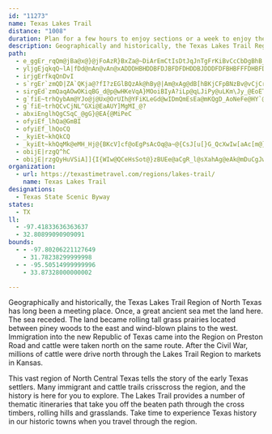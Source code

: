 ```yaml
---
id: "11273"
name: Texas Lakes Trail
distance: "1008"
duration: Plan for a few hours to enjoy sections or a week to enjoy the region.
description: Geographically and historically, the Texas Lakes Trail Region of North Texas has long been a meeting place. Many immigrant and cattle trails crisscross the region, and the history is here for you to explore.
path:
  - e_ggEr_rqQm@jBa@x@}@jFoAzR}BxZa@~DiArEmCtIsDtJqJnTgFrKiBvCcCbDgBhB_EpDsArAi@x@u@dCMzAi@|BgMfTcB~EYpE?|FHxCTpCdMj}@D~AEzAc@dEyOnj@mJh^iC`HsBlDcF~FwTlUwH`Jmi@jk@mmAhrAcDdFyb@|v@}Q~[{BrCaElCoBr@sDv@sNtB}E|@oExAwCzA}BjB}IfJme@fc@{XbXcFrC_TxEuo@~O{LhDwBz@aB`@qCpA_DlDcBrC}AxDuBlJmEvT|GzBzLtNbA|AdBfD|Olc@~BdFvkAb{ArGzIr@lA|C`HjLhZpJjUnB`ElTh]|C`EjCjCpBxAfE`C|LxGdoAzo@hEnCtDxD~AlDdAdDvXliAbBlGbArCnBxDzGhK`a@fm@|A`Dx@xCd@xCXlGT`]k@j_@}@~`@FbEVvEb@|DvBfI~CnHtCrDlBlBfv@rm@bj@dd@|SnR`KtJrCnD|B`FnSpk@dAxEXrBT`EAfa@DdBx@zGhAxDhCzErCdDxLfL~DrB~LtFpHxDtD`CfU`Qn_@j_@|ErFrCfFnAfFb@rEh@fL`A`G`Kx]|@`CxB|DbAnA~KjJdJ`JbInJrFlFdOjPnB|AlAx@zCxAnGr@db@WnQRdMb@fCf@fM~Ev@`AXtTSxk@H`l@W|H{Dfp@gCrh@SnJHfo@KzIKPMfE?vKUzTFf@AvHIN?vAc@xBLxAXXVCNMLy@lGMfVCdsAv@h@PjBQzBsAxF_BpHkDlJqKjMqNhPkMjVkMp]_Q|Y}P~Dg@pNkJxReLpBe@d@e@jPkJjGeFdOkMjY_E|t@kGzk@yC~Ve@n`@rB~DpBxC?pZ~GvXdI|Y|MjSrKrEjA|Jd@jJRxImAnc@kDjP?rH~ApB?|_@jDxFf@xIg@bUwFxLsBvIR~PpEjGR|MeFlGeCbLsEpf@wFpKmAdIe@jM?vj@jJ~DR|\qQvj@}\h_@qWhJcHbPoJnOoFnIo@~Y?hMWfDfAvEfAvE~DfDnF~DvKfG~JvBnC?fAvW~M~GvE~D~A~JvE~DnCvB~DnCnO~D~JvTvWfJvKvEvNnRhh@fGvNn@fDvEnLvHvEnOfJ~J~An^fDnd@fAvEV~D?vHgAfPoIfJoInF_BvNoC`WgAfPgD~Mn@fDgA~YwQvKoFvNwKvEwB~k@iMvc@gAvZ_KfVn@~b@nRr\Wte@EMfh@zDJlSJhRCbGUh@D|VqBhSsBzBg@tF}Blf@yWrCw@nAGha@X~ERbBb@jYnMpIfDxBZnAAjCS~A_@rSmIfYaJfj@aR|nAea@|IgDd\aKfLaEd\iKnOwD~LuDfMsHtc@_Y|PeLt]kTdt@ge@ncAmo@rYiRf`@cV~FmCf[uHt_@mI|WkGlI}AnG]tL?pn@j@pR?vCWpj@cJxBQ|B?tUfBlOv@pIRbFQvHiAhp@uP|Ey@hD_@~DzM|AnGbC~GpLvYlEhLtHhQhC{A|CeC|F_EhBk@l@NZRd@`A`D~IlCnGj@`Cb@nM^dBhBzFXpBAhOJp@X^dQhJhF}Nr@_Bb@c@z@[pA@`A\xGxDj@Rr@JbBKdZaFvJcPjDqLjNsTpKuSrBgFy@mMfF_ZjDyI`l@{[dt@i`@fXaQjDqB~HtEhFyIbAmA|AwArE{Cn`@gVhCwBlAcBp@oAfA_D|]_tAbAsCdBmCtBiBp}@sk@xg@kg@z@gAx@yAv@sBr@uC^eF?yBo@oFaDeJu@gB}@yA}GyHk@_Ak@mAqAyEsBwLsDsJu]}z@yAaEucAidCaWuo@cDoFoGgJk@_BUgBE_B^mDb@sAhAmB~EyEfBqAzNuNfKcM|B{BtKqH`HyC`IoE~AwAxQeVxw@ggAjMkKbv@ge@bf@cYvHgDpNmFzWiQpGuD~@s@hDsE`IyNlCuDnCaBtLyFfFsBrBc@rIBjR`BdCJz@EpDe@|Cy@lE{B|WyOrlA}t@`DgA~BYhAElE^lA`@hCjAl]|S`Ab@~AZrBRlCE`BOfDiAvAu@p[{[nDaCtVoNthAfnChCrFvErHlDrExCxCdJhHtw@zj@bMlJjQxLnd@d\`HhEtb@fT`{@fb@lFfBvHhBhNzBdt@xKrBl@|ChBj@n@`JtOjo@|iArWre@`EpGrC`D~CrCjdBrnAbCxB~DfFrSj]rBtCzB|BfC`BlE~AjHtAp[pDrHRxl@qAzc@u@|k@_B|[m@lEs@zDwAxw@uf@`JpTnFbJrGzPhKnUdWxQnJfI~JoQlH{Cbg@qCzJmBzQ_OhFkMzGe_@hEqK`FkCz_@kEpq@uHvc@aYth@q]xf@e[tSsM~Y_OnUcGpXqE~f@aKbw@}NhmAuT|YcGrGeCpWiVrg@we@vYcp@v]iq@tKuRjQ_Y~UaLfXsLeJi[aG{SmGqUuGaVcA{CgCuEeDyDkPuMa^gSyK{FcWuP_B_AcDu@iAOaEmAkBeAeB}AaB}BcSsZmBcCaG{D_]oOkCkBeAoAqAkCge@atAkG}PiRkaAaAkCmA{AyEgFgAeBg_@c~@gKeVsBwC}K}K_BqBs@oAaVak@{AyAkAy@kC_A}FyAaE}Ae@YeCyBekBe}BkTqWe@mCpSi{@d^cxArCmInn@o{AzBgH~@oEp@sEXkEfIugBf@sNCmDQuCsAyFuAmDqMaSiMqQuLuQ}FsI_EoFoCsBgPeJcd@kU_Am@mBqBoWgi@oAmCiAaDgAaGgKay@mBaLeB{EkBmCyz@eaA{f@sj@yDkDiDsBwH{Can@cTqF}A}Cm@gGg@od@sAyd@_AcJ@cXo@uLmA{d@}Hwa@fVoBr@cC^uBJim@rAKwEwn@rAoBPmCv@aMfHuR`MmgBrfAaInGcPnKeB|@qA`@kARoDNwXCmkA\sEHmDh@oAd@kChAmFjDwIlGkKlG{SfNmEhB}R`GqDvAcEnBifAro@oE~B}Bt@yCVqGg@sCFgCf@iAb@oZvQkBr@sBd@oDLi[uBgMs@cC?oDn@cD|A_c@|V}|Ap~@upEhmCy~@_N_|@xFin@~Hi^kTbHuQmGuR{TePaRiKsvAarDfC{EmbAakC}I|BqUqb@wIeTmJpFeUdT_j@etA{PlIko@ueBubAslCWqOcNi\iOw_@xiAkVnn@}WvfAuEre@oIlSqB[eCnQoGt^oLpk@yOlOoE`Ac@`FsCjEuCzpAiw@bu@sc@f^{Str@kb@ha@kUxCaCxK_KdDiEfByC|AcDbC}GpL}a@hEwMfC_EfDoDjy@yf@xI{HnHqHtE{DbI{EtYaR`w@gd@rj@aYbK{DtP{FrN_JrDuClYk]xG{E|\oX`r@ka@hEsAtLaAvCi@vGcChAq@tc@k\xMuLdA}AbC{EdMeZtBqDjLwLjWsPlFuB|Cs@|CY`ZSvWi@?g`@`f@JrBLUyDmJ{n@mCqT{HegBo@iPu@uWe@{HgBec@c@qs@e@}[D{Fb@_Fj@aCzJoUbRke@`i@yoAtSog@jc@eeAxk@sfAhs@w{A~BwDfC{Cri@ei@nk@uk@rHcIzBwDv@_BvRsd@dR{p@xE}OzGiWbM{c@py@{gDrHgZ|FmOzn@}{Aze@mkAfByDpJ}Vjs@keBbBcGtKgt@tDwPzBmGvj@kqAnI}MjoBazClEsGdj@wu@bH{GpQoL~o@c`@jFoClOaJzC_BrBw@fD{CbMcO{c@_k@gKiNqQq[c`AkaBk_@sl@Kk@kLcQiX{b@sd@cv@_s@qlAiAyA{p@cdBCi@aBsDoB}C{AoBoDyDkiByfBeHsGeHmHkSoR}DuCaBcA_c@yUaAq@wE{Ben@u\mIiFcC}BiBuBuUe[ajAc{Aan@kbA}n@kdAcMiRau@e_AocAkoAyAuBwC{EuN{WyV_d@{GcLir@{oAmLoSaUya@gq@uuAiOu[eg@_dAsDwEmAqAoe@ka@yKgI[GeK{I}FyGwBwC}D{G_d@iy@qIePyRq]yz@i}A{FoLyc@ykAk@yBmE}Rm@mAuB_CyAgDkFsNsjAuxCi@_CWmBKsAAaDhEup@N{D?sDHe@EmBs@sIkH_n@oBeRoAun@wFsr@yTejC}Eim@cBsLyRydAoQybAkGw[}Fk]_@_G{Bmy@a@_Ii@gGOk@S{ByDmg@yAoOFqAgCkYqFwv@_PuqBwDc\{AcOg@yHyIgfAqAsKaIyd@q@eFcA}IaKkpAOa@_AwNoOsmB?kA_@qFmDsa@aAmJeSabBOyC[{R@gCo@kj@ScDsB{XgQqvBwEcy@{@uIuImm@mB{RmD{m@gHuuAOaGHgMhCkiBbAam@MuIUoC]yCmAmGiKeb@u@aEu}@a{DwHc]gDuMcJ_a@cD{OYU}Y{pA}@}Gi@m\EeKO}Fc@sGmUfDcD|@cDbAoGjCwDrB}EjB}Bl@__@?eAJqEfAaB~@}CxCeIzKiNnPgEnBoGp@kK?mQSyELaIdBgg@vMoB^}APeCJqWEwBJuB^mFbCsVjOc[~R{C~AiEjBk}@|RgE~@mBRoFLo[BcXL_CVeEnA{CpA}PzI_F~CyAhAsBvBaCrDsEfLe@r@w@j@u@FkL@iCPwAPuAnAYhAEtDDv_@e@hRMp@{@t@sDrAuEvCeMhJuDfDsA~AsGrJ{BtDG\c@zIw@`Ba@d@oAZaJVoBZ}CbA_[DB`Ki@fA}DlAgErC}BjBPtEdArQXnPY~n@WlPWdc@C|T]~e@JvUCxBi@lBcCpDi@`@u@Vi@F{XE}WJwDd@uA`@cFjDeFhCyGb@_b@Zy~AS_KKmES}h@k@{EvAyCl@gPJmr@gPyTuE{g@oLkbAoTqu@{PmDmAqBaA_CyA{{@mm@kDyDiA}A{_AgaBe^sm@ir@ylA}IePotAi_CmCgFcAeDk@yFh@qt@rBoRNuHx@m{DG_I[mCY{A_AaCq@sAc^}g@wCcDuBeB_gAuw@koA}~@ib@sZw\}V_zJikHkx@ybAqLsOibA_kByCyC}@m@iAg@_Cs@uVcCcG{@cWqCu@fJSpAYz@}GrOiAzDcCxG_BrD}AlCsEe@kH]sGD_Kj@gN{BqJqDcASs@BsAFeS~F_]bGiPfCeADoAKgFmBkK{AcBCiUbByw@tBmId@eB\gH`DuEfB}BV_A?o^qAiEGsU~@aQ`B}Ip@kYl@uhBhHwRdCoCJoCEob@_D}CGeL~@ac@rEwI`BcAFyABgBKmGm@mEH_SdGy\tG{CBo`@gCmF@}Q|@_BXsBn@kOdGsPlJmS|AwM}AiKu@aLpkAqLpXop@j{@_FhZ_sCboD_AbFccBxsB_h@et@cKsZo\_Ji\qQyQwSsOaV_x@bX}G|CaGtDyCzB}e@|_@{XhUmLcOuF}FiEoDwJgGmEsDs@_A}CmHmBeD_IoKgCuD_AqB}@gD[mCEwA?oB^{EnAqEvIcQ~@uCb@_DhDi_AAmBSgCYeA_@mA{GmN}GwToA{B}C_D_CmAwI}C{IcHwi@}e@sCuCiKiOeSgU}c@ci@cGmIyWk`@s@s@mAGud@`@{l@PaJEkr@Rye@?my@Xsu@MegALwe@wAeO{Bsx@k\wVeJuImFuf@sg@wmAvtA_sBl~BgmAjpAir@zt@_m@tn@k^j[}GfHmDrCwInFsI~DW^}j@nS}A^oAl@yBEq@KaAg@mA_@ePYse@?q_@M}Tc@yr@P{M_@uOQqK_@qAa@iCqByf@cDy@Sm@u@Ug@QmADsJEuC]w@y@s@cEeA}QoDkGc@sIUkd@_BsDEcUs@wBFoDbAs@FkXWyI?yNS{HD{@f@W\[~@En@SlRC`R_@rAk@t@s@\oAJsh@Iw~As@c@Gs@]sDgE_BMmx@W_p@i@eQEoRWq\Q_@re@
  - yljgEjqkqQ~lA|fDd@nAn@vAn@xADDDHBHDDBFDJBFDFDHDDBJDDDFDFBHBFFFDHBFDDDFBHFDDHBHBFFDDFBFDFFHBDFHDDDFDFDFDHBDFDDHBFFFDDDFBFFFDFDFFDDFBDFFFHBDFDDFDDDFFHBDFFFDBDHFDDBFHDDDDJFDDDDDBD@BHBBDHFDBBFFFFDDDHFDDBDhA~@hEjDpAnA
  - irjgErfkqQnDvI
  - s`rgEr`zmQD|ZA`QKja@?fI?zEGlBQzAk@hBy@|Am@xAg@dB[hBKjCFpBNzBv@vCjCrEpBrCfAdAjAzA|@~Ax@lBh@zBZtBLbC@xBQdDaAjUMvCExBG`BB~ABzB@`MBtODvALnA^bBfGd]fGd\tBfMNfAZnBd@vBl@nB`@|@v@~AxAxBlB~BbChDzDjF|BnE|@~Bl@xBf@tC^rCRbC?xAAtBMbBW~AWpAc@xA_@dAq@nAkA|AkAdBo@x@g@z@q@pAu@dBU|@a@|A_@dCQbCE|CMpFf@hORfCb@lBt@lB`BrCrAfAdCf@rBh@nBdArBhB`BxAdLtL|PhXhMfSfGfJtEtG|G`KrIhMfCbEhDdFbCjCbAjAbBdCrAhCrA`Dj@dCn@xCJrBB|J?hR@jG?`C?j@?j@?j@?h@Aj@?`Ca@v{AC`B?H?LAJ?JAF?J?HAFM`B?DI|ACF?H?H?JCF?JAJ?H?H?JAH?H?JAF?JAJ?H?J?HAH?J?H?FAL?H?H?JCdB?|T?fB?J?NBB?J?J@J?L?L?H@H?H?L@N@H?J?JF`BJfB@L?D?H?L@F?L?F@F?L?F?FBJ?H@L?D?F?H?F@D?L?F?D?H@F?J?F?D?H@F?L?L?F?F?fBBtuAOrgC?mFInqA?bDArg@B`fBOfiBEhj@?d\CbB?LCH?H?H?JCH?H?H?HAJAFO`BcGdi@QvBCd@Ef@Ed@Cf@?h@Cf@Af@?d@Af@?f@?h@?d@@f@@f@?f@Bh@Bf@Dd@Bf@Bd@Ff@Fh@Bf@Hd@Ff@ZnBnBrHf@nGV`BDL?DBL@L@F@N?B?FBF?JBF?NBD?F@D@J@F?L@H?L?D@D@L?FBL?F@H@H?L?F@F@N?J?F@D?F?L?H?D@D?L?L@D?H?H?`BMz\CjBHdBU`BCN?H?JCL?F?JCJ?N?HAFAL?JALAHAJALOfBoFlj@MfBAD?LAF?JAF?LAJ?HAH?FCJ?L?DAJ?F?J?L?D?L?L?H?HAL?N?H?L?L?D@J?L?F?J?L?H?H?F?J@N?D?LBB?N@H?L@D?F@J?F@J?F@J@H?H?HBH?H?HBH?HR`BtCpUPdB@H@J?D?J@D@J?LBJ?H@J@J?J@D?L@H?J?L@H?J?J@dBAdx@e@xzBEfB?L?PAL?L?N?NAJ?P?J?N?P?J?L?P?L?L?N?N@J?P?J?P@N?J?L?P@N?J?N@N?J@P?L?N?J@N?L@P?NBH?N?PBJ?L@N@N@LHhBPtE|@~I\dENpC?`FB|TBzW?bQA`IA~GOxDa@nESrBc@lCq@|ByBnG}AnEgA~Co@jB_ArD_@~BY`CIzBCbHBlVDzL?`DNxC@~B`A`MPzBJxDE|BWpOC~D@zIA~^EhNIdFHnDF|BPlDnB`KhCfd@J~Ad@rBb@xBv@hC\dAdAxAnAjBxA`BzB`CfC~C`@p@vBzD^bAr@bCz@bDpAhFnAlDdApC~CrItB`FsA~@wAbDqApEy@zFc@zD@pG?bKKdD_@fBiAhJaAvDiBtFgBdEiAlCwFfMmDfHkCfGeChGaB`FeAjFw@pEi@zEq@vFIlGMfIEjNFfz@J`LBpQ?rKnAlZR~EDnH\lJ?PC|VCzWAx}@KrXMbZDz\H|_@BhVDrs@?NK~q@?DGvUOfJ[rGoAfLsIpp@qCvTu@|HCxHf@tHrArHpHlXhDdL|BdIvAfFvAfFfKf_@rD|NvFvT~Nlf@lBhFlLnXnFlMfGbO
  - sirgEd`zmQaqAOwOKiqBG_d@p@wHKeVqA}MOoiBIyA?iLp@qLJiPy@uLKm\Jy_@EoETeFdA}HjAsG^qz@SsGQ}PeAmLHiMz@ut@GgF_@_CYiFyA_lA_e@}GgCwE}AaHuAaJcAcGUkn@Q_vAsAmYe@if@g@u[k@iu@AaJFgIr@oC^sTlEkFl@cF\}g@O}DUyEw@wCScHGgDR_Bf@}BVuNEmDVaGlByDbCu^ha@oArAiBxAkDzBuCvAaG~Ae@HuEj@mJJ}LMaEc@wHUqOKsJVaMt@qLXaHBkuBs@qFW_c@mD{Ls@_JLq[fAiZDgMMgMmAwNcCeCUh@`C`A`DzJdRn@bBd@dBb@zCJ~CUzy@ElC]lEiEdb@Ur@_@^mC`Bm@j@[zAs@~GSx@k@lIC~E~@t`@FfJOxCi@tEMnVu@zMKrE?tNv@tKBtSo@tyAHhHc@xoASd[{hAWuLMgCXeBvAm@x@k@lBIlAItTyAhFeBlBvI|TX|AJFBpAmA`jAi@tu@JrF`@hCh@jBx@|Avu@ntAbTf_@pD~Gh@rAh@xBHhADjBSrCe@~Bo@pA_`@|d@wAjBq@lAs@bCoN|m@{N~o@gD~Ro@vAw@x@aAd@y@RkN@iaBe@I|GcBxb@wXjn@s{AqCw{BeImGxXiOpn@iD|M{@xBq@x@eAXm`@fmBcFryC~]z|FLti@qMfe@f@lo@nZxbB@tp@}OqSyQqd@_oAmi@c}A}gAwfA}r@}]uRyGkDinAc`BkjA_}A`@cwBhJsfBvHkaAsE}b@ZubAOyiA|UjA~HjBvB_\mBw@eiB_}@wBy@iFmAgJcAir@{DaK?iIRyFE_CK{kFgi@e^uDsGgAwEsAcFkBmDeBmC_BoCmBaFaEyD_EgB_C_d@io@cFsGcD{CmCmBaDeBkCeAeI{BwcBo\eNaDwEaBgm@oWmz@_^_]gOa`@iPyPuFaHeByWaI_ZeGkSsDy@Dul@oAoUiAqGm@yBg@{q@iW}A`IIzBS`URr\EjNSba@OlMiAxHuJj`@kLtn@_CbNyA~MUpFMpIXbMhAlLx^fhCl@vEPtDN`H?dD}@lg@?`Co@vX?~B[pPGrSVbNjB`t@B~^IbNL|WJxnAHjNcBv@_AV_DZu~@VaHKqMy@sTeAwXJqGEgHmAaCQyEJ}XLeo@QgZYiABmBRyBdAuAlAqCzDib@fu@wHnM{NnUcBfDy@fCe@pDu@vL}@dDu@xAy@`A_Ar@kB|@gCl@}Al@mAx@wAvA{BtDuBrEc@xAM`DOhd@I`Ag@rCc@dAsAhByBjB_Cj@_L^kHd@iCb@wBn@iDxBcDtEiAjAaJhGsBdBsArBsC`DsAr@qOlGcDpBqBrBkBdCk[zf@oArBuHrNuAfB_Az@mAp@yPlH_QtIs^`PaNxEoAn@_DjCwItKs@j@}@ZmKjBwC~AiArAyAxCsDhMs@lBeAdBsAlAoBx@iDp@qDdAoObHwGdD{BxAui@ld@sCjBgBh@oBVgH?s@f@Up@?xg@e_@KssCFOu@}O}B_CsAUg@wAkBy@_By@iCU_Eu@}SwAqZoTqmGyTqpE?w@eHiuAk@uLSgJC{DH_FrPynFDuJIeD_@{H_B}TmYkvDwD{k@XiBc@}Co@uCyAgFcC_Gr@s@^m@d@iBBg@cAcRUuHMuTHoOC}Ju@uz@BaJx@us@~@}_@r@qPtAkDnD{D|QsNjIcHbB_C~D{H`AkCbBaI|cBmiPxNmtA|F{l@rJ_|@`BuRdRwnDZuVvEmnFAoYYmi@KcD}@{Hwj@coEwD_[mIuo@o@}Ea@aBBYcA_FuNmfA_AaIc@_Fa@{CaEz@sD^iIJa@LkAH}BSuGyAqKiDwHuC_TsJgFuBqH{DoA}@gBaBab@kd@_AmAyRuS}EgE{fDmqBiOsIs`@kVca@cVgBmAueAco@kGeEwNiLkHqGkHcFoCyCeAqB_Poh@iL_^iD}JoAcDsB_EqCuD{ByB{FqDkGuBiDw@sFe@{]_BoB?yAaBI?CmEh@mIrAaIpCkTdAgG~@mDbB_DrGuN|BkEx@mAlEyEbHuItL}Lts@ow@zCmCbFsFfW}Wv[y`@~MaOnCaBhBq@|PsClHsBrAq@rDiCfXqXrE_FlEgGrGoK~`@or@xCmDzCiCxByAbn@mYnKmGzJmIbwAsoAbFqGxAwC|Toh@|FaMpHsLhCuC`]q[jHkG|h@of@`FkDvKeGd]iOzJoExUuLxR}HzUwRfQgNjDqChDWpCYhQXfAwLxBwO`Rop@dNsf@xRit@p@{EfAwOpCkw@XyEbHab@rYmzAxRo`ApSchAhAaEdKau@zEia@~Q_bBlZchC`e@auCdHybA?sY{wCeExAa{@fAiaBhAkJVaRWgaA{hAiA\}fAJo@b@{Jb@oE`@uPab@w@u_@aAaJGy@L_@QY_@Y{@HqDOiCiAyF}AyDcCyC_Au@sAk@mJkCyV{FaEm@gGWe`@_@_I?uu@y@}XGkLQsFSaDg@aEqA{RsKqEwCkDeDqCwDiA{BsEgMqB{CkDeDiAy@wGuA{BKuNGgQ]wD^sErA]RwCRke@EeGa@gQeCgBGsQ_HyCu@_DY}NQyBY_DeA_CmAwCyC_BmCwCcIsA_CiC}BiCiAe]eCgGw@}Ag@cH{CkMmGaEqA_h@_AqFMQQkBG_DDqBJeWnDwQ~@mJDak@s@cXk@g[eAaFo@_A_@sAq@a[iRmGqDgTqHmCe@mN_@eFIaNHcBY_Bw@uBuBw@yA}@eDgHgq@{@qO}C}UkMsfAs@eD}DeJ[uAc@mCaK}`Aob@_fCMqDv@saAMmBiD}VgE}UImA[{TOgAo@yCo@eB{HqQ}@kCm@uC]sCPsw@k@sFmEqPS_AY{CEsCb@}`Ao@aBeAk@oDMgQOcDYsAa@y@q@s@m@_AeByFcOq@aC}BgMUmE?wXUqCuQep@gCgKc@wC[}Fy@wZsBqb@M{GBmDb@yJhFch@T{UBkSUsC}DeNKeAm@cSVuCbIkd@zGqUTwANuBTmGJeVG_Iz@uhA}TKe@RcDrCyBz@{h@bE_CZg|@e@s{AmBcjAsBmA_@aB{Ac@iA_@iB?qBzLyoB^m}@bCuS~O_mAhAsFtBaGjXan@~DuIht@ivAt@yBl@aC^aCNkCBkCOyS_@i~@i@o]?cGJyD~AcQjDkZRsHC{COyDcEaf@q@}JBqPZeC`@sAhAaB~@w@lFoB~LsDa@_FKiE?ke@UsDmBiRyC}RsB{QgA{MAmHTgIHyUVmPBwTLmCx@eFnA_Dl@iAx@_AnHwHlAiBr@_CNyCEkd@OaBs@qBe@{@qAsAoAs@u@QuMS}Ew@wEY}^AqCScBc@mWqLiC_Bkj@eh@eAk@cBHMmEBkDRaATm@lBwC`@mALw@^cQrAoPFaFFab@YcCU{@}S_h@i@sBu@sFC}OE}@i@mB[u@cAsAkHqIo@uAi@sBEq@IeC^kQX_BbDgHTgALqBCmB_B{G_@wCGcAEyVKuJIoB_A_NIqu@YsBYaAcEgLiAgEcDgNsCuNe@aD}Dmj@CsABeAfBeJP{CPsg@WmCaGqRg@eCWyCKsGF{GfC_[CeBK_As@kCy@{AwGmG_BgBy@yAYy@O}@SoCDmKZcNKqAQgAw@mBeMwSqKuLwAoA_CsAiCeAuBm@_OoCiAk@m@e@eRyVsCcE_@iAY}BDoJL_El@{J`AaIx@aFd@_ClEkPHk@TcTLml@J_Dl@{Dz@sDvCgJx@{E?sGUuGgAgG_@yE?aVYmVa@wCa@sAiKoRiAmIc@sEs@aEc@mAiAqBwFcIq@mB_@eBg@{IEiv@H}REwAs@{C}CaHg@mCuFkfBc@mJa@eDs@mDgEoS]gE?gBzA{QlAmF`@_BlDcIzIaRdB{EXqBXeJDmLG_j@FaOh@}HhFhBbMrD`HbBxC^j]nB`QvAjW~DvJtB~OtCvGxA`HtBha@~NlGrBfFrAtMjCrz@tNrX`FlE|A`Bx@jEzCxJlInBlAbEzAtK~Bz\dIzJ`Bpo@vOdm@lN~t@tQrT~EhiAdXfn@lOh\zHjNzCpOvBz|@bId^lDhXjBpnAhHlK~@xHdBrV`IrFrBtJrCxEpAdJ|AdEV`GJdMKpX@lh@{@|FPz@fA
  - g`fiE~trhQybAm@YJo@j@Ux@OrUIh@YFiKLeGd@wIDmQmEsEa@mKQgD_AoNeFe@HY`@yKwL{]w^_G_GgEcDmHyDmEyAmDw@wDg@iCQiMQmDSiGeA}EiBaCwAoDaD{JcMoByBeByAqD_CgDsAyE_BkGaDg^oYqEaDsFaC}DiAsN_C}DaAiCeAuCmBeX}SyEgEqLiJcD}B}CoAiCq@_Hy@aQKql@?mGMkGg@qg@gD
  - g`fiE~trhQCvCjNL^GXi@EaAUY]MgMI_@?
  - abxiEnglhQgCSqC_@gG}@EA{@MiPeC
  - ofyiEf_lhQa@GmBI
  - ofyiEf_lhQoCQ
  - _kyiEt~khQkCQ
  - _kyiEt~khQqMk@eMH_Hj@{BKcV]cf@oEgPsAcOq@a~@{CsJ[u[}G_QcXwIw[aAc[m@}BwBmCcBmDiMeg@c@qCqJaa@SKc@qCgBwH]KcFmNAw@g@S_@q@oByEEq@m@Ocz@cdAyKcLi@k@gJePyCeG_BqECm@QMcn@klBkB}F{Z}_A?u@_@UgAeDQFa@mC
  - obijE|rzgQ^hC
  - obijE|rzgQyHuVSiA]]{I{WIw@QCeHsSot@}zBUEe@aCgR_l@sXahAg@eAk@mDuCgJwCkHmOgYq@Ma@qBuEoJW_By@UcW{f@Eu@c@K}MyWcf@a}@K?M_Ag\cn@yAkDiCiEeCqFgi@udA}EkJwNyVsQ_\}AcCwEgI{SkRyDcEi@{@}LiM_C}B_CcD{DyIeCeK{@cF_AwP{@mFaCcNgDuHeH}KmHiKw@kBu@{@_LmQE_@iE_Gud@{r@oOyUcb@on@kA_CoBgCeCeE}f@qu@eIsK{h@gu@aSmYeRiTca@{m@{QkW_p@iaAqf@so@o_@ch@kGiEuIiCqG_@}N?mHBi_@CS?{}@q@mCKmPF_EBoMz@ad@vCcETQXwC?i]lCu@DaPq@{AS_lAq@wh@KmDNsg@dAuGDqo@zAmqAlCyOEmFOym@cCy|@oE_D?yf@mG}PwBui@mIeHuBcDyAeZwT_D}CiBkA}f@{`@qGoE_NmG_IcDe[kNnD~Aqy@}^aM_FgAa@eX{LqFgCsB}@gB{@iCuAwh@gU{Ey@yBYgEOgGEwGEqD?mEIeEBmE?cH?_ATWjGE?wGOoN?mHBmGDmH?eFEiC?cDHwCDcCI{FCm@?gC?a@?qECiOCqMQaGEqF?mK[wDW_Ec@mJqAQUeAJ_Ew@
organization:
  - url: https://texastimetravel.com/regions/lakes-trail/
    name: Texas Lakes Trail
designations:
  - Texas State Scenic Byway
states:
  - TX
ll:
  - -97.41833636363637
  - 32.80899090909091
bounds:
  - - -97.80206221127649
    - 31.78238299999998
  - - -95.50514999999996
    - 33.87328000000002

---
```


Geographically and historically, the Texas Lakes Trail Region of North Texas has long been a meeting place. Once, a great ancient sea met the land here. The sea receded. The land became rolling tall grass prairies located between piney woods to the east and wind-blown plains to the west. Immigration into the new Republic of Texas came into the Region on Preston Road and cattle were taken north on the same route.  After the Civil War, millions of cattle were drive north through the Lakes Trail Region to markets in Kansas.

This vast region of North Central Texas tells the story of the early Texas settlers.  Many immigrant and cattle trails crisscross the region, and the history is here for you to explore.  The Lakes Trail provides a number of thematic itineraries that take you off the beaten path through the cross timbers, rolling hills and grasslands.  Take time to experience Texas history in our historic towns when you travel through the region.
